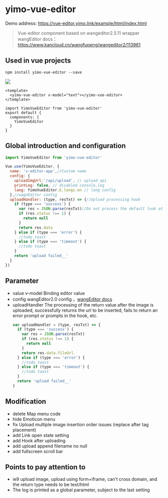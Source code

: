 # yimo-vue-editor

Demo address: https://vue-editor.yimo.link/example/html/index.html

> Vue-editor component based on wangeditor2.5.11 wrapper
> wangEditor docs：https://www.kancloud.cn/wangfupeng/wangeditor2/113961

## Used in vue projects

`npm install yimo-vue-editor --save`

[![](https://img.shields.io/npm/v/yimo-vue-editor.svg)](https://www.npmjs.com/package/yimo-vue-editor)

```
<template>
  <yimo-vue-editor v-model="text"></yimo-vue-editor>
</template>

import YimoVueEditor from 'yimo-vue-editor'
export default {
  components: {
    YimoVueEditor
  }
}
```

## Global introduction and configuration

``` js
import YimoVueEditor from 'yimo-vue-editor'

Vue.use(YimoVueEditor, {
  name: 'v-editor-app',//Custom name
  config: {
    uploadImgUrl:'/api/upload', // upload api
    printLog: false, // disabled console.log
    lang: YimoVueEditor.E.langs.en // lang config
  },//wagnEditor config
  uploadHandler: (type, resTxt) => {//Upload processing hook
    if (type === 'success') {
      var res = JSON.parse(resTxt)//Do not process the default look at the return value bit image path
      if (res.status !== 1) {
        return null
      }
      return res.data
    } else if (type === 'error') {
      //todo toast
    } else if (type === 'timeout') {
      //todo toast
    }
    return 'upload failed__'
  }
})
```

## Parameter

- value
  v-model Binding editor value
- config
  wangEditor2.0  config ，[wangEditor docs](https://www.kancloud.cn/wangfupeng/wangeditor2/113975)
- uploadHandler
  The processing of the return value after the image is uploaded, successfully returns the url to be inserted, fails to return an error prompt or prompts in the hook, etc.
  ```js
  var uploadHandler = (type, resTxt) => {
    if (type === 'success') {
      var res = JSON.parse(resTxt)
      if (res.status !== 1) {
        return null
      }
      return res.data.fileUrl
    } else if (type === 'error') {
      //todo toast
    } else if (type === 'timeout') {
      //todo toast
    }
    return 'upload failed__'
  }
  ```

## Modification

- delete Map menu code
- hide Emoticon menu
- fix Upload multiple image insertion order issues (replace after tag placement)
- add Link open state setting
- add Hook after uploading
- add upload append filename no null
- add fullscreen scroll bar

## Points to pay attention to

- ie9 upload image, upload using form+iframe, can't cross domain, and the return type needs to be text/html
- The log is printed as a global parameter, subject to the last setting
